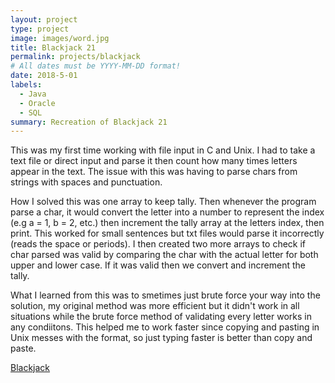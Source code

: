 ```yaml
---
layout: project
type: project
image: images/word.jpg
title: Blackjack 21
permalink: projects/blackjack
# All dates must be YYYY-MM-DD format!
date: 2018-5-01
labels:
  - Java
  - Oracle
  - SQL
summary: Recreation of Blackjack 21
---
```

This was my first time working with file input in C and Unix. I had to take a text file or direct input and parse it then count how many times letters appear in the text. The issue with this was having to parse chars from strings with spaces and punctuation. 

How I solved this was one array to keep tally. Then whenever the program parse a char, it would convert the letter into a number to represent the index (e.g a = 1, b = 2, etc.) then increment the tally array at the letters index, then print. This worked for small sentences but txt files would parse it incorrectly (reads the space or periods). 
I then created two more arrays to check if char parsed was valid by comparing the char with the actual letter for both upper and lower case. If it was valid then we convert and increment the tally. 

What I learned from this was to smetimes just brute force your way into the solution, my original method was more efficient but it didn't work in all situations while the brute force method of validating every letter works in any condiitons. This helped me to work faster since copying and pasting in Unix messes with the format, so just typing faster is better than copy and paste. 


<a href=""><i class="large github icon"></i>Blackjack</a>
